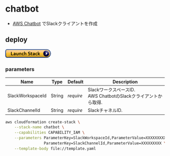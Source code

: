 # chatbot

- [AWS Chatbot](https://us-east-2.console.aws.amazon.com/chatbot/home?region=ap-northeast-1#/home) でSlackクライアントを作成

## deploy

[![](https://raw.githubusercontent.com/ot-nemoto/aws-cloudformation-templates/images/cloudformation-launch-stack.png)](https://console.aws.amazon.com/cloudformation/home?region=ap-northeast-1#/stacks/create/review?stackName=aws-config-required-tags&templateURL=https://s3-ap-northeast-1.amazonaws.com/ot-nemoto.aws-cloudformation-templates/chatbot/template.yaml)

### parameters

|Name|Type|Default|Description|
|--|--|--|--|
|SlackWorkspaceId|String|*require*|SlackワークスペースID.<br>AWS ChatbotのSlackクライアントから取得.|
|SlackChannelId|String|*require*|SlackチャネルID.|

```sh
aws cloudformation create-stack \
    --stack-name chatbot \
    --capabilities CAPABILITY_IAM \
    --parameters ParameterKey=SlackWorkspaceId,ParameterValue=XXXXXXXXX \
                 ParameterKey=SlackChannelId,ParameterValue=XXXXXXXXX \
    --template-body file://template.yaml
```